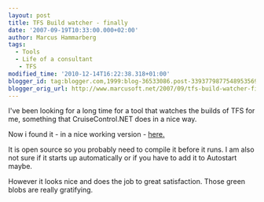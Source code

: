 ```yaml
---
layout: post
title: TFS Build watcher - finally
date: '2007-09-19T10:33:00.000+02:00'
author: Marcus Hammarberg
tags:
  - Tools
  - Life of a consultant
   - TFS
modified_time: '2010-12-14T16:22:38.318+01:00'
blogger_id: tag:blogger.com,1999:blog-36533086.post-3393779877548953569
blogger_orig_url: http://www.marcusoft.net/2007/09/tfs-build-watcher-finally.html
---
```


I've
been looking for a long time for a tool that watches the builds of TFS
for me, something that CruiseControl.NET does in a nice way.

Now i found it - in a nice working version -
[here.](http://www.zimms.com/downloads/BuildTicker.zip)

It is open source so you probably need to compile it before it runs. I
am also not sure if it starts up automatically or if you have to add it
to Autostart maybe.

However it looks nice and does the job to great satisfaction. Those
green blobs are really gratifying.
